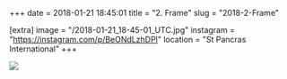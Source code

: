 +++
date = 2018-01-21 18:45:01
title = "2. Frame"
slug = "2018-2-Frame"

[extra]
image = "/2018-01-21_18-45-01_UTC.jpg"
instagram = "https://instagram.com/p/BeONdLzhDPl"
location = "St Pancras International"
+++

<img src="/2018-01-21_18-45-01_UTC.jpg" />
